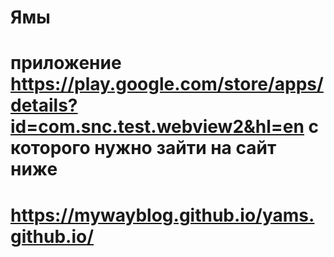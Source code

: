 # Ямы 

# приложение https://play.google.com/store/apps/details?id=com.snc.test.webview2&hl=en с которого нужно зайти на сайт ниже 

#  https://mywayblog.github.io/yams.github.io/
